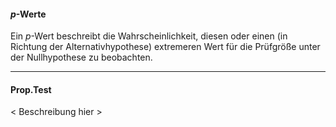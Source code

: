 #### *p*-Werte ####
Ein *p*-Wert beschreibt die Wahrscheinlichkeit, diesen oder
einen (in Richtung der Alternativhypothese) extremeren Wert
für die Prüfgröße unter der Nullhypothese zu beobachten.

****

#### Prop.Test ####
< Beschreibung hier >




